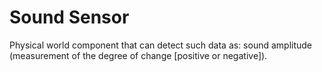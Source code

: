 # Sound Sensor

Physical world component that can detect such data as: sound amplitude \(measurement of the degree of change \[positive or negative\]\).

